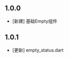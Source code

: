 <!--
 * @Author: lipeng 1162423147@qq.com
 * @Date: 2023-09-24 10:46:36
 * @LastEditors: lipeng 1162423147@qq.com
 * @LastEditTime: 2023-09-24 11:51:26
 * @FilePath: /phoenix_empty/CHANGELOG.md
 * @Description: 这是默认设置,请设置`customMade`, 打开koroFileHeader查看配置 进行设置: https://github.com/OBKoro1/koro1FileHeader/wiki/%E9%85%8D%E7%BD%AE
-->
## 1.0.0

* [新建] 基础Empty组件

## 1.0.1

* [更新] empty_status.dart